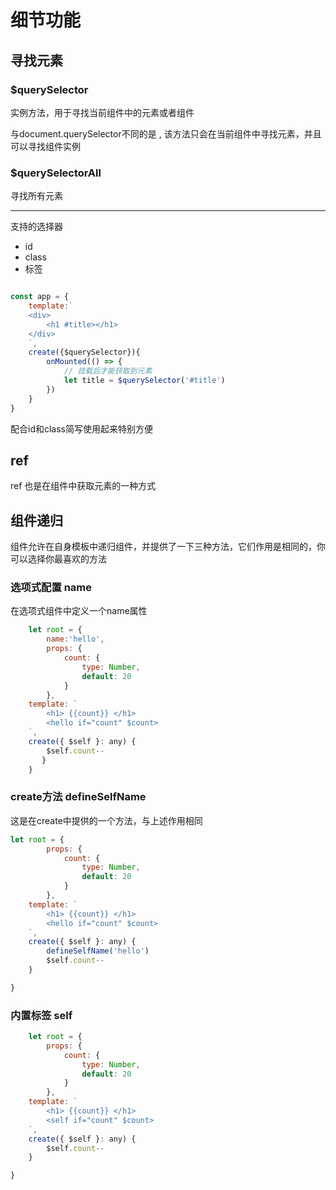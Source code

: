 # 细节功能

## 寻找元素

### $querySelector

实例方法，用于寻找当前组件中的元素或者组件

与document.querySelector不同的是 , 该方法只会在当前组件中寻找元素，并且可以寻找组件实例

### $querySelectorAll

寻找所有元素

---

支持的选择器

- id
- class
- 标签

```js

const app = {
	template:`
	<div>
		<h1 #title></h1>
	</div>
	`,
	create({$querySelector}){
		onMounted(() => {
			// 挂载后才能获取到元素
			let title = $querySelector('#title')
		})
	}
}

```

配合id和class简写使用起来特别方便


## ref

ref 也是在组件中获取元素的一种方式

## 组件递归

组件允许在自身模板中递归组件，并提供了一下三种方法，它们作用是相同的，你可以选择你最喜欢的方法

### 选项式配置 name

在选项式组件中定义一个name属性

```js
	let root = {
		name:'hello',
	    props: {
	        count: {
	            type: Number,
	            default: 20
	        }
	    },
    template: `
        <h1> {{count}} </h1>
        <hello if="count" $count>
    `,
    create({ $self }: any) {
        $self.count--
	   }
	}
```

### create方法 defineSelfName
这是在create中提供的一个方法，与上述作用相同

```js
let root = {
	    props: {
	        count: {
	            type: Number,
	            default: 20
	        }
	    },
    template: `
        <h1> {{count}} </h1>
        <hello if="count" $count>
    `,
    create({ $self }: any) {
	    defineSelfName('hello')	
	    $self.count--
	}

}
```

### 内置标签 self

```js
	let root = {
	    props: {
	        count: {
	            type: Number,
	            default: 20
	        }
	    },
    template: `
        <h1> {{count}} </h1>
        <self if="count" $count>
    `,
    create({ $self }: any) {
        $self.count--
    }

}
```


